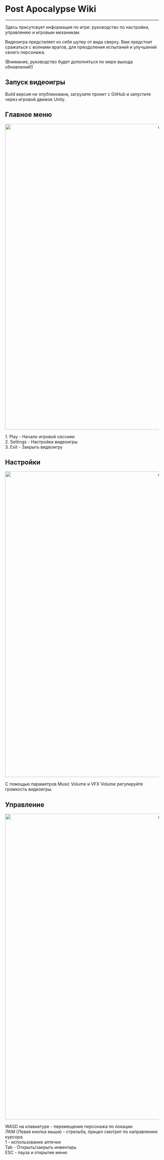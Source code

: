 # Post Apocalypse Wiki
-------------
Здесь присутсвует информация по игре: руководство по настройки, управлению и игровым механикам.

Видеоигра предсталяет из себя шутер от вида сверху. Вам предстоит сражаться с волнами врагов, для преодоления испытаний и улучшений своего персонажа.

(Внимание, руководство будет дополняться по мере выхода обновлений!)

Запуск видеоигры
-------------
Build версия не опубликована, загрузите проект с GitHub и запустите через игровой движок Unity.

Главное меню
-------------
<p align="center">
 <img width="1000px" src="https://i.ibb.co/5FhmTFj/2024-04-12-180951.png" alt="qr"/>
</p>
1. Play - Начало игровой сессиии <br/>
2. Settings - Настройки видеоигры <br/>
3. Exit - Закрыть видеоигру <br/>

Настройки
-------------
<p align="center">
 <img width="1000px" src="https://github.com/Maxim1Up/project_ticket_mirea/assets/89905819/64968fd2-80d1-486c-98ad-0336e6a03c8b" alt="qr"/>
</p>
С помощью параметров Music Volume и VFX Volume регулируйте громкость видеоигры.

Управление
-------------
<p align="center">
 <img width="1000px" src="https://github.com/Maxim1Up/project_ticket_mirea/assets/89905819/34bb7510-8eac-49c6-81bc-2c6da021fa36" alt="qr"/>
</p>
WASD на клавиатуре - перемещение персонажа по локации <br/>
ЛКМ (Левая кнопка мыши) - стрельба, прицел смотрит по направлению курсора <br/>
1 - использование аптечки <br/>
Tab - Открыть/закрыть инвентарь <br/>
ESC - пауза и открытие меню <br/>


